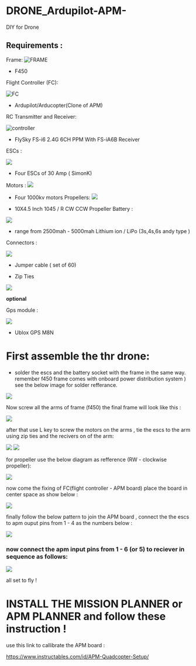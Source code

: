 # DRONE_Ardupilot-APM-
DIY for Drone 

## Requirements :

Frame:
 ![FRAME](frame.jpg)

* F450 

Flight Controller (FC):

  ![FC](fc.jpg)

* Ardupilot/Arducopter(Clone of APM) 

RC Transmitter and Receiver:

  ![controller](rc.jpg)

* FlySky FS-i6 2.4G 6CH PPM  With FS-iA6B Receiver

ESCs :

  ![](esc.jpg)

* Four ESCs of 30 Amp ( SimonK)

Motors :
  ![](motor.jpg)
* Four 1000kv motors 
Propellers:
 ![](prop.jpg)
 
* 10X4.5 Inch 1045 / R CW CCW Propeller
Battery :

![](ba.png)

* range from 2500mah - 5000mah Lithium ion / LiPo (3s,4s,6s andy type )

Connectors :

![](jumper.jpg)

* Jumper cable ( set of 60)

* Zip Ties

![](zip.jpg)


**optional**

Gps module :

  ![](gps.jpg)

* Ublox GPS M8N

# First assemble the thr drone:
* solder the escs and the battery socket with the frame in the same way. remember f450 frame comes with onboard power distribution system ) see the below image for solder refferance.

![](sold.jpg)


Now screw all the arms of frame (f450) the final frame will look like this :

![](final_frame.jpg)

after that use L key to screw the motors on the arms , tie the escs to the arm using zip ties and the recivers on of the arm:


![](pp.jpg) ![](ti.jpg)

for propeller use the below diagram as refference (RW - clockwise propeller):

![](prop1.JPG)


now come the fixing of FC(flight controller - APM board) place the board in center space as show below :

![](bb.jpg)
 
finally follow the below pattern to join the APM board , connect the the escs to apm ouput pins from 1 - 4 as the numbers below :

![](prop1.jpg)

### now connect the apm input pins  from 1 - 6 (or 5) to reciever in sequence as follows:

![](r_a.png)

all set to fly ! 
 
#  INSTALL THE MISSION PLANNER or APM PLANNER and follow these instruction !

use this link to callibrate the APM board :

https://www.instructables.com/id/APM-Quadcopter-Setup/









